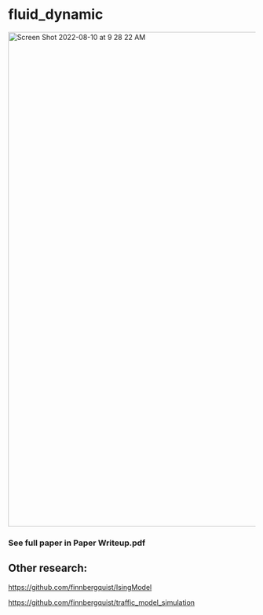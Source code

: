 # fluid_dynamic

<img width="1009" alt="Screen Shot 2022-08-10 at 9 28 22 AM" src="https://user-images.githubusercontent.com/61434761/183963478-daabc2bf-c601-4095-bfc0-bb759100e86c.png">


<h3> See full paper in Paper Writeup.pdf </h3>

<h2> Other research: </h2>

<url> https://github.com/finnbergquist/IsingModel </url>

<url> https://github.com/finnbergquist/traffic_model_simulation </url>
